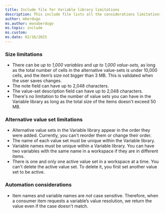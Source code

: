 ```yaml
---
title: Include file for Variable library limitations
description: This include file lists all the considerations limitations to consider when working with Variable libraries. 
author: mberdugo
ms.author: monaberdugo
ms.topic: include
ms.custom: 
ms.date: 02/16/2025
---
```


### Size limitations

* There can be *up to 1,000 variables* and *up to 1,000 value-sets*, as long as the total number of cells in the alternative value-sets is under 10,000 cells, and the item’s size not bigger than 3 MB. This is validated when the user saves changes.
* The note field can have up to 2,048 characters.
* The value-set description field can have up to 2,048 characters.
* There's no limitation to the number of value sets you can have in the Variable library as long as the total size of the items doesn't exceed 50 MB.

### Alternative value set limitations

* Alternative value sets in the Variable library appear in the order they were added. Currently, you can't reorder them or change their order.
* The name of each value set must be unique within the Variable library.
* Variable names must be unique within a Variable library. You can have two variables with the same name in a workspace if they are in different items.
* There is one and only one active value set in a workspace at a time. You can't delete the active value set. To delete it, you first set  another value set to be active.

### Automation considerations

* Item names and variable names are *not* case sensitive. Therefore, when a consumer item requests a variable’s value resolution, we return the value even if the case doesn't match.

